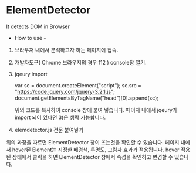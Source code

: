 # ElementDetector
It detects DOM in Browser

  - How to use -

1) 브라우저 내에서 분석하고자 하는 페이지에 접속.


2) 개발자도구( Chrome 브라우저의 경우 f12 ) console창 열기.


3) jqeury import

    var sc = document.createElement("script");
    sc.src = "https://code.jquery.com/jquery-3.2.1.js";
    document.getElementsByTagName("head")[0].append(sc);

    위의 코드를 복사하여 console 창에 붙여 넣습니다.
    페이지 내에서 jqeury가 import 되어 있다면 3)은 생략 가능합니다.


4) elemdetector.js 전문 붙여넣기


위의 과정을 따르면 ElementDetector 창이 뜨는것을 확인할 수 있습니다.
페이지 내에서 hover된 Element는 지정한 배경색, 투명도, 그림자 효과가 적용됩니다.
hover 적용된 상태에서 클릭을 하면 ElementDetector 창에서 속성을 확인하고 변경할 수 있습니다.